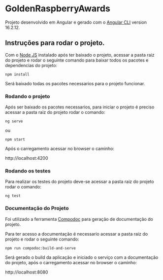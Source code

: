 
# GoldenRaspberryAwards

  

Projeto desenvolvido em Angular e gerado com o  [Angular CLI](https://github.com/angular/angular-cli) version 16.2.12.

  
  

## Instruções para rodar o projeto.

  

Com o [Node JS](https://nodejs.org/en) instalado após ter baixado o projeto, acessar a pasta raiz do projeto e rodar o seguinte comando para baixar todos os pacotes e dependencias do projeto:

  

    npm install

  

Será baixado todas os pacotes necessarios para o projeto funcionar.

  

### Rodando o projeto

Após ser baixado os pacotes necessarios, para iniciar o projeto é preciso acessar a pasta raiz do projeto rodar o comando:

  

    ng serve

ou

  

    npm start

  

Após o carregamento acessar no browser o caminho:

http://localhost:4200

  

### Rodando os testes

Para realizar os testes do projeto deve-se acessar a pasta raiz do projeto rodar o comando:

  

    ng test

### Documentação do Projeto

Foi utilizado a ferramenta [Compodoc](https://compodoc.app/guides/features.html) para geração de documentação do projeto.

Para ter acesso a documentação é necessario acessar a pasta raiz do projeto e rodar o seguinte comando:

  

    npm run compodoc:build-and-serve

Será gerado o build da aplicação e iniciado o serviço com a documentação do projeto, após o carregamento acessar no browser o caminho:

http://localhost:8080
